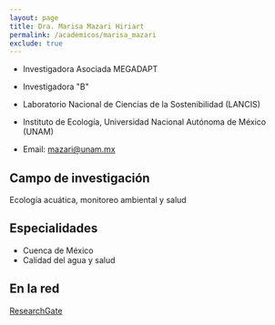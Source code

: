 ```yaml
---
layout: page
title: Dra. Marisa Mazari Hiriart
permalink: /academicos/marisa_mazari
exclude: true
---
```


- Investigadora Asociada MEGADAPT

- Investigadora "B"

- Laboratorio Nacional de Ciencias de la Sostenibilidad (LANCIS)

- Instituto de Ecología, Universidad Nacional Autónoma de México (UNAM)

- Email: mazari@unam.mx 


## Campo de investigación

Ecología acuática, monitoreo ambiental y salud

## Especialidades

- Cuenca de México
- Calidad del agua y salud

## En la red

[ResearchGate](https://www.researchgate.net/profile/Marisa_Mazari-Hiriart)

